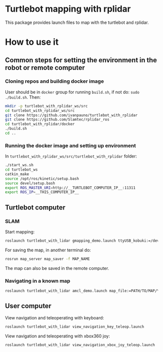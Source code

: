 # Turtlebot mapping with rplidar

This package provides launch files to map with the turtlebot and rplidar.

# How to use it

## Common steps for setting the environment in the robot or remote computer

### Cloning repos and building docker image

User should be in `docker` group for running `build.sh`, if not do: `sudo ./build.sh`. Then:

```bash
mkdir -p turtlebot_with_rplidar_ws/src
cd turtlebot_with_rplidar_ws/src
git clone https://github.com/ivanpauno/turtlebot_with_rplidar
git clone https://github.com/Slamtec/rplidar_ros
cd turtlebot_with_rplidar/docker
./build.sh
cd ..
```

### Running the docker image and setting up environment

In `turtlebot_with_rplidar_ws/src/turtlebot_with_rplidar` folder:

```bash
./start_ws.sh
cd turtlebot_ws
catkin_make
source /opt/ros/kinetic/setup.bash
source devel/setup.bash
export ROS_MASTER_URI=http://__TURTLEBOT_COMPUTER_IP__:11311
export ROS_IP=__THIS_COMPUTER_IP__
```

## Turtlebot computer

### SLAM

Start mapping:

```bash
roslaunch turtlebot_with_lidar gmapping_demo.launch ttyUSB_kobuki:=/dev/__TTY_USB_KOBUKI__ ttyUSB_rplidar:=/dev/__TTY_USB_RPLIDAR__
```

For saving the map, in another terminal do:

```bash
rosrun map_server map_saver -f MAP_NAME
```

The map can also be saved in the remote computer.

### Navigating in a known map

```bash
roslaunch turtlebot_with_lidar amcl_demo.launch map_file:=PATH/TO/MAP/YALM/FILE ttyUSB_kobuki:=/dev/__TTY_USB_KOBUKI__ ttyUSB_rplidar:=/dev/__TTY_USB_RPLIDAR__
```

## User computer

View navigation and teleoperating with keyboard:

```bash
roslaunch turtlebot_with_lidar view_navigation_key_teleop.launch
```

View navigation and teleoperating with xbox360 joy:

```bash
roslaunch turtlebot_with_lidar view_navigation_xbox_joy_teleop.launch
```
